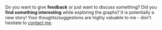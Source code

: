 
Do you want to give **feedback** or just want to discuss something? Did you **find something interesting** while exploring the graphs? It is potentially a new story! Your thoughts/suggestions are highly valuable to me - don't hesitate to [contact me](/about).
